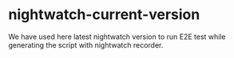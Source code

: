 # nightwatch-current-version
We have used here latest nightwatch version to run E2E test while generating the script with nightwatch recorder.
